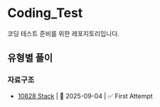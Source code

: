 # Coding_Test
코딩 테스트 준비를 위한 레포지토리입니다.

## 유형별 풀이
### 자료구조
- [10828 Stack](https://www.acmicpc.net/problem/10828) | 📅 2025-09-04 | ✅ First Attempt
